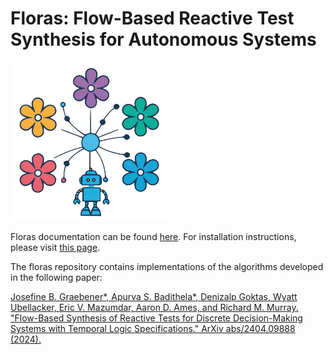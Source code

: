 # Floras: Flow-Based Reactive Test Synthesis for Autonomous Systems

<img src="https://raw.githubusercontent.com/jgraeb/floras/refs/heads/main/docs/logo.png" width="250/">

Floras documentation can be found [here](https://floras.readthedocs.io). For installation instructions, please visit [this page](https://floras.readthedocs.io/en/latest/contributing/).

The floras repository contains implementations of the algorithms developed in the following paper:

[Josefine B. Graebener*, Apurva S. Badithela*, Denizalp Goktas, Wyatt Ubellacker, Eric V. Mazumdar, Aaron D. Ames, and Richard M. Murray. "Flow-Based Synthesis of Reactive Tests for Discrete Decision-Making Systems with Temporal Logic Specifications." ArXiv abs/2404.09888 (2024).](https://arxiv.org/abs/2404.09888)
